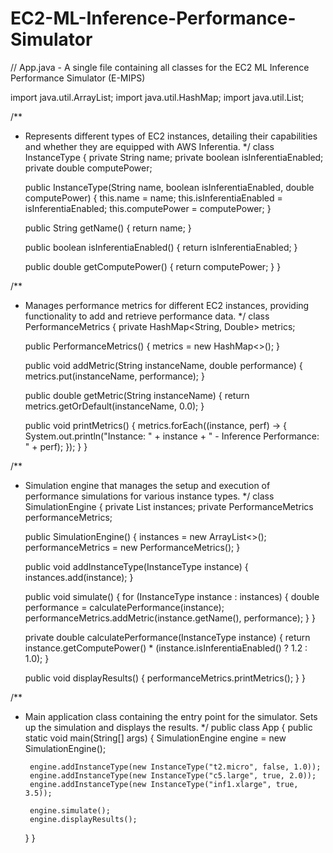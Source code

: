# EC2-ML-Inference-Performance-Simulator
// App.java - A single file containing all classes for the EC2 ML Inference Performance Simulator (E-MIPS)

import java.util.ArrayList;
import java.util.HashMap;
import java.util.List;

/**
 * Represents different types of EC2 instances, detailing their capabilities and whether they are equipped with AWS Inferentia.
 */
class InstanceType {
    private String name;
    private boolean isInferentiaEnabled;
    private double computePower;

    public InstanceType(String name, boolean isInferentiaEnabled, double computePower) {
        this.name = name;
        this.isInferentiaEnabled = isInferentiaEnabled;
        this.computePower = computePower;
    }

    public String getName() {
        return name;
    }

    public boolean isInferentiaEnabled() {
        return isInferentiaEnabled;
    }

    public double getComputePower() {
        return computePower;
    }
}

/**
 * Manages performance metrics for different EC2 instances, providing functionality to add and retrieve performance data.
 */
class PerformanceMetrics {
    private HashMap<String, Double> metrics;

    public PerformanceMetrics() {
        metrics = new HashMap<>();
    }

    public void addMetric(String instanceName, double performance) {
        metrics.put(instanceName, performance);
    }

    public double getMetric(String instanceName) {
        return metrics.getOrDefault(instanceName, 0.0);
    }

    public void printMetrics() {
        metrics.forEach((instance, perf) -> {
            System.out.println("Instance: " + instance + " - Inference Performance: " + perf);
        });
    }
}

/**
 * Simulation engine that manages the setup and execution of performance simulations for various instance types.
 */
class SimulationEngine {
    private List<InstanceType> instances;
    private PerformanceMetrics performanceMetrics;

    public SimulationEngine() {
        instances = new ArrayList<>();
        performanceMetrics = new PerformanceMetrics();
    }

    public void addInstanceType(InstanceType instance) {
        instances.add(instance);
    }

    public void simulate() {
        for (InstanceType instance : instances) {
            double performance = calculatePerformance(instance);
            performanceMetrics.addMetric(instance.getName(), performance);
        }
    }

    private double calculatePerformance(InstanceType instance) {
        return instance.getComputePower() * (instance.isInferentiaEnabled() ? 1.2 : 1.0);
    }

    public void displayResults() {
        performanceMetrics.printMetrics();
    }
}

/**
 * Main application class containing the entry point for the simulator. Sets up the simulation and displays the results.
 */
public class App {
    public static void main(String[] args) {
        SimulationEngine engine = new SimulationEngine();
        
        engine.addInstanceType(new InstanceType("t2.micro", false, 1.0));
        engine.addInstanceType(new InstanceType("c5.large", true, 2.0));
        engine.addInstanceType(new InstanceType("inf1.xlarge", true, 3.5));

        engine.simulate();
        engine.displayResults();
    }
}
